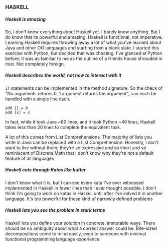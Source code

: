 ### HASKELL
##### Haskell is amazing

So, I don't know everything about Haskell yet. I barely know anything. But I do know that its powerful and amazing.
Haskell is functional, not imperative. Learning Haskell requires throwing away a lot of what you've learned about Java and other OO languages and starting from a blank slate.
I started this exercise with Python, but decided that was cheating. I've glanced at Python before; it was as familiar to me as the outline of a friends house shrouded in mist. Not completely foreign.

##### Haskell describes the world, not how to interact with it

`if` statements can be implemented in the method signature. So the check of "No arguments returns 0, 1 argument returns the argument", can each be handled with a single line each.

```
add [] = 0
add [x] = x
```

In fact, while it took Java ~80 lines, and it took Python ~40 lines, Haskell takes less than 20 lines to complete the equivalent task. 

A lot of this comes from List Comprehensions. The majority of lists you write in Java can be replaced with a List Comprehension. Honestly, I don't want to live without them; they're so expressive and so short and so reminiscent of Discrete Math that I don't know why they're not a default feature of all languages

##### Haskell cuts through Katas like butter

I don't know what it is, but I can see every kata I've ever witnessed implemented in Haskell in fewer lines than I ever thought possible. I don't think I'm going to work on katas in Haskell until after I've solved it in another language. It's too powerful for these kind of narrowly defined problems

##### Haskell lets you see the problem in stark terms

Haskell lets you define your solution in concrete, immutable ways. There should be no ambiguity about what a correct answer could be. Bite-sized decompositions come to mind easily, even to someone with minimal functional programming language experience
